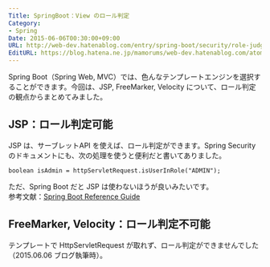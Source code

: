 ```yaml
---
Title: SpringBoot：View のロール判定
Category:
- Spring
Date: 2015-06-06T00:30:00+09:00
URL: http://web-dev.hatenablog.com/entry/spring-boot/security/role-judgment-in-view
EditURL: https://blog.hatena.ne.jp/mamorums/web-dev.hatenablog.com/atom/entry/10328749687179340970
---
```


Spring Boot（Spring Web, MVC）では、色んなテンプレートエンジンを選択することができます。今回は、JSP, FreeMarker, Velocity について、ロール判定の観点からまとめてみました。


## JSP：ロール判定可能
JSP は、サーブレットAPI を使えば、ロール判定ができます。Spring Security のドキュメントにも、次の処理を使うと便利だと書いてありました。

```
boolean isAdmin = httpServletRequest.isUserInRole("ADMIN");
```

ただ、Spring Boot だと JSP は使わないほうが良いみたいです。  
参考文献：[Spring Boot Reference Guide](http://docs.spring.io/spring-boot/docs/current/reference/htmlsingle/#boot-features-spring-mvc-template-engines)


## FreeMarker, Velocity：ロール判定不可能
テンプレートで HttpServletRequest が取れず、ロール判定ができませんでした（2015.06.06 ブログ執筆時）。

